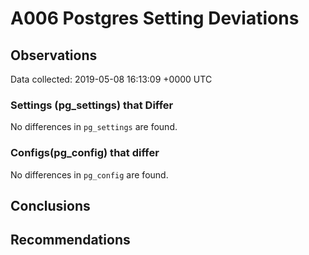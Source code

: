 # A006 Postgres Setting Deviations #

## Observations ##
Data collected: 2019-05-08 16:13:09 +0000 UTC  

### Settings (pg_settings) that Differ ###

No differences in `pg_settings` are found.

### Configs(pg_config) that differ ###

No differences in `pg_config` are found.



## Conclusions ##


## Recommendations ##

